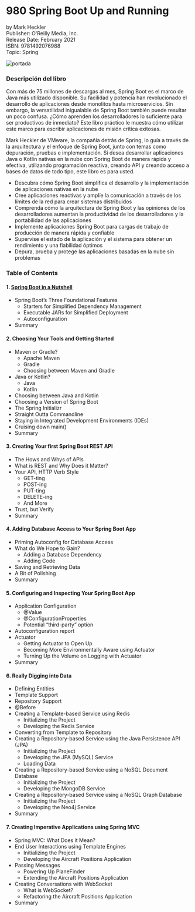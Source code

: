 # 980 Spring Boot Up and Running

by Mark Heckler<br>
Publisher: O'Reilly Media, Inc.<br>
Release Date: February 2021<br>
ISBN: 9781492076988<br>
Topic: Spring<br>

![portada](https://github.com/adolfodelarosades/Java/blob/master/temarios/980_Spring_Boot_Up_and_Running/images/980-portada.png)

### Descripción del libro

Con más de 75 millones de descargas al mes, Spring Boot es el marco de Java más utilizado disponible. Su facilidad y potencia han revolucionado el desarrollo de aplicaciones desde monolitos hasta microservicios. Sin embargo, la versatilidad inigualable de Spring Boot también puede resultar un poco confusa. ¿Cómo aprenden los desarrolladores lo suficiente para ser productivos de inmediato? Este libro práctico le muestra cómo utilizar este marco para escribir aplicaciones de misión crítica exitosas.

Mark Heckler de VMware, la compañía detrás de Spring, lo guía a través de la arquitectura y el enfoque de Spring Boot, junto con temas como depuración, pruebas e implementación. Si desea desarrollar aplicaciones Java o Kotlin nativas en la nube con Spring Boot de manera rápida y efectiva, utilizando programación reactiva, creando API y creando acceso a bases de datos de todo tipo, este libro es para usted.

* Descubra cómo Spring Boot simplifica el desarrollo y la implementación de aplicaciones nativas en la nube
* Cree aplicaciones reactivas y amplíe la comunicación a través de los límites de la red para crear sistemas distribuidos
* Comprenda cómo la arquitectura de Spring Boot y las opiniones de los desarrolladores aumentan la productividad de los desarrolladores y la portabilidad de las aplicaciones
* Implemente aplicaciones Spring Boot para cargas de trabajo de producción de manera rápida y confiable
* Supervise el estado de la aplicación y el sistema para obtener un rendimiento y una fiabilidad óptimos
* Depura, prueba y protege las aplicaciones basadas en la nube sin problemas

### Table of Contents

#### 1. [Spring Boot in a Nutshell](980_Spring_Boot_Up_and_Running/01_Spring_Boot_in_a_Nutshell.md)

* Spring Boot’s Three Foundational Features
   * Starters for Simplified Dependency Management
   * Executable JARs for Simplified Deployment
   * Autoconfiguration
* Summary

#### 2. Choosing Your Tools and Getting Started

* Maven or Gradle?
   * Apache Maven
   * Gradle
   * Choosing between Maven and Gradle
* Java or Kotlin?
   * Java
   * Kotlin
* Choosing between Java and Kotlin
* Choosing a Version of Spring Boot
* The Spring Initializr
* Straight Outta Commandline
* Staying in Integrated Development Environments (IDEs)
* Cruising down main()
* Summary

#### 3. Creating Your first Spring Boot REST API

* The Hows and Whys of APIs
* What is REST and Why Does it Matter?
* Your API, HTTP Verb Style
   * GET-ting
   * POST-ing
   * PUT-ting
   * DELETE-ing
   * And More
* Trust, but Verify
* Summary

#### 4. Adding Database Access to Your Spring Boot App

* Priming Autoconfig for Database Access
* What do We Hope to Gain?
   * Adding a Database Dependency
   * Adding Code
* Saving and Retrieving Data
* A Bit of Polishing
* Summary

#### 5. Configuring and Inspecting Your Spring Boot App

* Application Configuration
   * @Value
   * @ConfigurationProperties
   * Potential “third-party” option
* Autoconfiguration report
* Actuator
   * Getting Actuator to Open Up
   * Becoming More Environmentally Aware using Actuator
   * Turning Up the Volume on Logging with Actuator
* Summary

#### 6. Really Digging into Data

* Defining Entities
* Template Support
* Repository Support
* @Before
* Creating a Template-based Service using Redis
   * Initializing the Project
   * Developing the Redis Service
* Converting from Template to Repository
* Creating a Repository-based Service using the Java Persistence API (JPA)
   * Initializing the Project
   * Developing the JPA (MySQL) Service
   * Loading Data
* Creating a Repository-based Service using a NoSQL Document Database
   * Initializing the Project
   * Developing the MongoDB Service
* Creating a Repository-based Service using a NoSQL Graph Database
   * Initializing the Project
  * Developing the Neo4j Service
* Summary

#### 7. Creating Imperative Applications using Spring MVC

* Spring MVC: What Does it Mean?
* End User Interactions using Template Engines
   * Initializing the Project
   * Developing the Aircraft Positions Application
* Passing Messages
   * Powering Up PlaneFinder
   * Extending the Aircraft Positions Application
* Creating Conversations with WebSocket
   * What is WebSocket?
   * Refactoring the Aircraft Positions Application
* Summary
